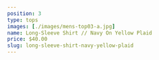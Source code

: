 ```yaml
---
position: 3
type: tops
images: [./images/mens-top03-a.jpg]
name: Long-Sleeve Shirt // Navy On Yellow Plaid
price: $40.00
slug: long-sleeve-shirt-navy-yellow-plaid
---
```

